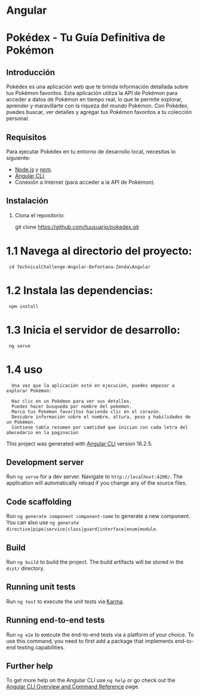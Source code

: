 # Angular
# Pokédex - Tu Guía Definitiva de Pokémon

## Introducción

Pokédex es una aplicación web que te brinda información detallada sobre tus Pokémon favoritos. Esta aplicación utiliza la API de Pokémon para acceder a datos de Pokémon en tiempo real, lo que te permite explorar, aprender y maravillarte con la riqueza del mundo Pokémon. Con Pokédex, puedes buscar, ver detalles y agregar tus Pokémon favoritos a tu colección personal.

## Requisitos

Para ejecutar Pokédex en tu entorno de desarrollo local, necesitas lo siguiente:

- [Node.js](https://nodejs.org) y [npm](https://www.npmjs.com/).
- [Angular CLI](https://cli.angular.io/).
- Conexión a Internet (para acceder a la API de Pokémon).

## Instalación

1. Clona el repositorio:

   git clone https://github.com/tuusuario/pokedex.git


#   1.1 Navega al directorio del proyecto:


     cd TechnicalChallenge-Angular-Defontana-Zenda\Angular
   
#   1.2 Instala las dependencias:
     npm install

#    1.3 Inicia el servidor de desarrollo:
    
     ng serve

#    1.4 uso
      Una vez que la aplicación esté en ejecución, puedes empezar a explorar Pokémon:
      
      Haz clic en un Pokémon para ver sus detalles.
      Puedes hacer busqueda por nombre del pokemon.
      Marca tus Pokémon favoritos haciendo clic en el corazón.
      Descubre información sobre el nombre, altura, peso y habilidades de un Pokémon.
      Contiene tabla resumen por camtidad que inician con cada letra del abecedario en la paginacion


   

This project was generated with [Angular CLI](https://github.com/angular/angular-cli) version 16.2.5.

## Development server

Run `ng serve` for a dev server. Navigate to `http://localhost:4200/`. The application will automatically reload if you change any of the source files.

## Code scaffolding

Run `ng generate component component-name` to generate a new component. You can also use `ng generate directive|pipe|service|class|guard|interface|enum|module`.

## Build

Run `ng build` to build the project. The build artifacts will be stored in the `dist/` directory.

## Running unit tests

Run `ng test` to execute the unit tests via [Karma](https://karma-runner.github.io).

## Running end-to-end tests

Run `ng e2e` to execute the end-to-end tests via a platform of your choice. To use this command, you need to first add a package that implements end-to-end testing capabilities.

## Further help

To get more help on the Angular CLI use `ng help` or go check out the [Angular CLI Overview and Command Reference](https://angular.io/cli) page.



